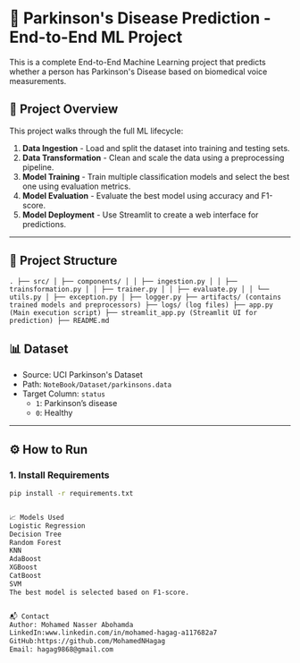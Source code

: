# 🧠 Parkinson's Disease Prediction - End-to-End ML Project

This is a complete End-to-End Machine Learning project that predicts whether a person has Parkinson's Disease based on biomedical voice measurements.

## 🚀 Project Overview

This project walks through the full ML lifecycle:

1. **Data Ingestion** - Load and split the dataset into training and testing sets.
2. **Data Transformation** - Clean and scale the data using a preprocessing pipeline.
3. **Model Training** - Train multiple classification models and select the best one using evaluation metrics.
4. **Model Evaluation** - Evaluate the best model using accuracy and F1-score.
5. **Model Deployment** - Use Streamlit to create a web interface for predictions.

---

## 📁 Project Structure
`
.
├── src/
│ ├── components/
│ │ ├── ingestion.py
│ │ ├── trainsformation.py
│ │ ├── trainer.py
│ │ ├── evaluate.py
│ │ └── utils.py
│ ├── exception.py
│ ├── logger.py
├── artifacts/ (contains trained models and preprocessors)
├── logs/ (log files)
├── app.py (Main execution script)
├── streamlit_app.py (Streamlit UI for prediction)
├── README.md
`

## 📊 Dataset

- Source: UCI Parkinson's Dataset
- Path: `NoteBook/Dataset/parkinsons.data`
- Target Column: `status`  
  - `1`: Parkinson’s disease  
  - `0`: Healthy

---

## ⚙️ How to Run

### 1. Install Requirements

```bash
pip install -r requirements.txt


📈 Models Used
Logistic Regression
Decision Tree
Random Forest
KNN
AdaBoost
XGBoost
CatBoost
SVM
The best model is selected based on F1-score.


📬 Contact
Author: Mohamed Nasser Abohamda
LinkedIn:www.linkedin.com/in/mohamed-hagag-a117682a7
GitHub:https://github.com/MohamedNHagag
Email: hagag9868@gmail.com

